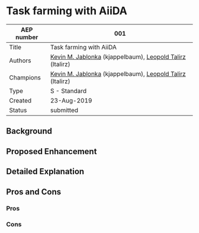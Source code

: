 # Task farming with AiiDA

| AEP number | 001                                                          |
|------------|--------------------------------------------------------------|
| Title      | Task farming with AiiDA                                      |
| Authors    | [Kevin M. Jablonka](mailto:kevin.jablonka@epfl.ch) (kjappelbaum), [Leopold Talirz](mailto:leopold.talirz@epfl.ch) (ltalirz)|
| Champions  | [Kevin M. Jablonka](mailto:kevin.jablonka@epfl.ch) (kjappelbaum), [Leopold Talirz](mailto:leopold.talirz@epfl.ch) (ltalirz)|
| Type       | S - Standard                                                 |
| Created    | 23-Aug-2019                                                  |
| Status     | submitted                                                    |

## Background 


## Proposed Enhancement 

## Detailed Explanation 


## Pros and Cons 

### Pros

### Cons

